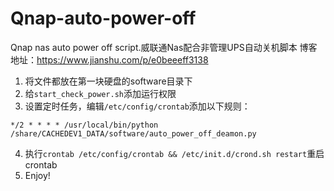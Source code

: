 # Qnap-auto-power-off
Qnap nas auto power off script.威联通Nas配合非管理UPS自动关机脚本
博客地址：https://www.jianshu.com/p/e0beeeff3138

1. 将文件都放在第一块硬盘的software目录下
2. 给`start_check_power.sh`添加运行权限
3. 设置定时任务，编辑`/etc/config/crontab`添加以下规则：
```
*/2 * * * * /usr/local/bin/python /share/CACHEDEV1_DATA/software/auto_power_off_deamon.py
```
4. 执行`crontab /etc/config/crontab && /etc/init.d/crond.sh restart`重启crontab
5. Enjoy!
